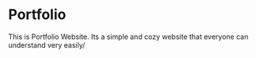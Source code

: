 # Portfolio
This is Portfolio Website. Its a simple and cozy website that everyone can understand very easily/
